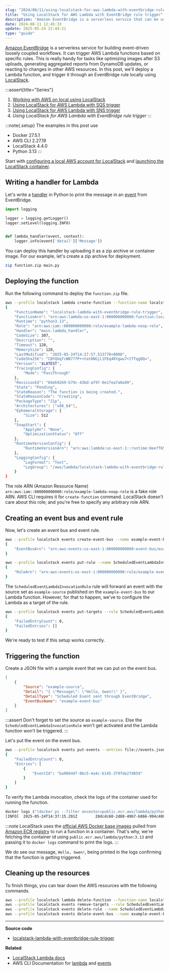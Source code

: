 ```yaml
---
slug: "2024/08/11/using-localstack-for-aws-lambda-with-eventbridge-rule-trigger"
title: "Using LocalStack for AWS Lambda with EventBridge rule trigger"
description: "Amazon EventBridge is a serverless service that can be used to trigger AWS Lambda through rules. This posts shows how to do this locally using LocalStack."
date: 2024-08-11 12:45:33
update: 2025-05-24 22:44:21
type: "guide"
---
```


[Amazon EventBridge](https://docs.aws.amazon.com/eventbridge/latest/userguide/eb-what-is.html) is a serverless service for building event-driven loosely coupled workflows. It can trigger AWS Lambda functions based on specific rules. This is really handy for tasks like optimizing images after S3 uploads, generating aggregated reports from DynamoDB updates, or reacting to changes in other AWS resources. In this post, we'll deploy a Lambda function, and trigger it through an EventBridge rule locally using [LocalStack](https://localstack.cloud/).

:::assert{title="Series"}
1. [Working with AWS on local using LocalStack](/post/2021/11/16/working-with-aws-on-local-using-localstack/)
2. [Using LocalStack for AWS Lambda with SQS trigger](/post/2024/02/11/using-localstack-for-aws-lambda-with-sqs-trigger/)
3. [Using LocalStack for AWS Lambda with SNS trigger](/post/2024/03/03/using-localstack-for-aws-lambda-with-sns-trigger/)
4. *Using LocalStack for AWS Lambda with EventBridge rule trigger*
:::

:::note{.setup}
The examples in this post use

- Docker 27.5.1
- AWS CLI 2.27.19
- LocalStack 4.4.0
- Python 3.13
:::

Start with [configuring a local AWS account for LocalStack](/post/2021/11/16/working-with-aws-on-local-using-localstack/#configure-a-local-aws-account) and [launching the LocalStack container](/post/2021/11/16/working-with-aws-on-local-using-localstack/#launching-the-localstack-container).

## Writing a handler for Lambda

Let's write a [handler](https://docs.aws.amazon.com/lambda/latest/dg/python-handler.html) in Python to print the message in an [event](https://docs.aws.amazon.com/eventbridge/latest/userguide/eb-events.html) from EventBridge.

```python title="main.py"
import logging

logger = logging.getLogger()
logger.setLevel(logging.INFO)


def lambda_handler(event, context):
    logger.info(event['detail']['Message'])
```

You can deploy this handler by uploading it as a zip archive or container image. For our example, let's create a zip archive for deployment.

```sh prompt{1}
zip function.zip main.py
```

## Deploying the function

Run the following command to deploy the `function.zip` file.

```sh prompt{1} output{2..38}
aws --profile localstack lambda create-function --function-name localstack-lambda-with-eventbridge-rule-trigger --runtime python3.13 --role arn:aws:iam::000000000000:role/example-lambda-noop-role --handler main.lambda_handler --zip-file fileb://function.zip --timeout 120
{
	"FunctionName": "localstack-lambda-with-eventbridge-rule-trigger",
	"FunctionArn": "arn:aws:lambda:us-east-1:000000000000:function:localstack-lambda-with-eventbridge-rule-trigger",
	"Runtime": "python3.13",
	"Role": "arn:aws:iam::000000000000:role/example-lambda-noop-role",
	"Handler": "main.lambda_handler",
	"CodeSize": 307,
	"Description": "",
	"Timeout": 120,
	"MemorySize": 128,
	"LastModified": "2025-05-24T14:27:57.513778+0000",
	"CodeSha256": "CBYQUqfcWB77fP++tat0NGjL1FEq4RYgwu7+IfTqg0Q=",
	"Version": "$LATEST",
	"TracingConfig": {
		"Mode": "PassThrough"
	},
	"RevisionId": "84eb9269-b79c-43bd-af97-0e1fea7a0a99",
	"State": "Pending",
	"StateReason": "The function is being created.",
	"StateReasonCode": "Creating",
	"PackageType": "Zip",
	"Architectures": ["x86_64"],
	"EphemeralStorage": {
		"Size": 512
	},
	"SnapStart": {
		"ApplyOn": "None",
		"OptimizationStatus": "Off"
	},
	"RuntimeVersionConfig": {
		"RuntimeVersionArn": "arn:aws:lambda:us-east-1::runtime:8eeff65f6809a3ce81507fe733fe09b835899b99481ba22fd75b5a7338290ec1"
	},
	"LoggingConfig": {
		"LogFormat": "Text",
		"LogGroup": "/aws/lambda/localstack-lambda-with-eventbridge-rule-trigger"
	}
}
```

The role ARN (Amazon Resource Name) `arn:aws:iam::000000000000:role/example-lambda-noop-role` is a fake role ARN. AWS CLI requires it for `create-function` command. LocalStack doesn't care about this role; and you're free to specify any arbitrary role ARN.

## Creating an event bus and event rule

Now, let's create an event bus and event rule.

```sh prompt{1,6} output{2..4,7..9}
aws --profile localstack events create-event-bus --name example-event-bus
{
	"EventBusArn": "arn:aws:events:us-east-1:000000000000:event-bus/example-event-bus"
}

aws --profile localstack events put-rule --name ScheduledEventLambdaInvocationRule --event-pattern "{\"source\":[\"example-source\"]}" --state ENABLED --event-bus-name example-event-bus
{
	"RuleArn": "arn:aws:events:us-east-1:000000000000:rule/example-event-bus/ScheduledEventLambdaInvocationRule"
}
```

The `ScheduledEventLambdaInvocationRule` rule will forward an event with the source set as `example-source` published on the `example-event-bus` to our Lambda function. However, for that to happen, we've to configure the Lambda as a target of the rule.

```sh prompt{1} output{2..6}
aws --profile localstack events put-targets --rule ScheduledEventLambdaInvocationRule --event-bus-name example-event-bus --targets Id=1,Arn=arn:aws:lambda:us-east-1:000000000000:function:localstack-lambda-with-eventbridge-rule-trigger
{
	"FailedEntryCount": 0,
	"FailedEntries": []
}
```

We're ready to test if this setup works correctly.

## Triggering the function

Create a JSON file with a sample event that we can put on the event bus.

```json title="events.json" {3,6}
[
	{
		"Source": "example-source",
		"Detail": "{ \"Message\": \"Hello, Gwen!\" }",
		"DetailType": "Scheduled Event sent through EventBridge",
		"EventBusName": "example-event-bus"
	}
]
```

:::assert
Don't forget to set the source as `example-source`. Else the `ScheduledEventLambdaInvocationRule` won't get activated and the Lambda function won't be triggered.
:::

Let's put the event on the event bus.

```sh prompt{1} output{2..5}
aws --profile localstack events put-events --entries file://events.json
{
	"FailedEntryCount": 0,
	"Entries": [
		{
			"EventId": "ba0064df-06c5-4a4c-b145-379fde27d859"
		}
	]
}
```

To verify the Lambda invocation, check the logs of the container used for running the function.

```sh {2} prompt{1} output{2}
docker logs $"(docker ps --filter ancestor=public.ecr.aws/lambda/python:3.13 -q)"
[INFO]  2025-05-24T14:37:15.291Z        28dcdc60-2d88-49b7-b866-994c408d16da    Hello, Gwen!
```

:::note
LocalStack uses the [official AWS Docker base images](https://docs.aws.amazon.com/lambda/latest/dg/images-create.html) pulled from [Amazon ECR registry](https://gallery.ecr.aws/lambda/) to run a function in a container. That's why, we're fetching the container id using `public.ecr.aws/lambda/python:3.13` and passing it to `docker logs` command to print the logs.
:::

We do see our message, `Hello, Gwen!`, being printed in the logs confirming that the function is getting triggered.

## Cleaning up the resources

To finish things, you can tear down the AWS resources with the following commands.

```sh prompt{1..4}
aws --profile localstack lambda delete-function --function-name localstack-lambda-with-eventbridge-rule-trigger
aws --profile localstack events remove-targets --rule ScheduledEventLambdaInvocationRule --ids 1 --event-bus-name example-event-bus
aws --profile localstack events delete-rule --name ScheduledEventLambdaInvocationRule --event-bus-name example-event-bus
aws --profile localstack events delete-event-bus --name example-event-bus
```

---

**Source code**

- [localstack-lambda-with-eventbridge-rule-trigger](https://github.com/Microflash/guides/tree/main/aws/localstack-lambda-with-eventbridge-rule-trigger)

**Related**

- [LocalStack Lambda docs](https://docs.localstack.cloud/user-guide/aws/lambda/)
- AWS CLI Documentation for [lambda](https://awscli.amazonaws.com/v2/documentation/api/latest/reference/lambda/index.html) and [events](https://awscli.amazonaws.com/v2/documentation/api/latest/reference/events/index.html)
